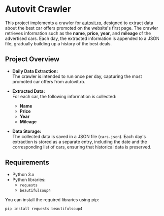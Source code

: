 # Autovit Crawler

This project implements a crawler for [autovit.ro](https://www.autovit.ro/), designed to extract data about the best car offers promoted on the website's first page. The crawler retrieves information such as the **name**, **price**, **year**, and **mileage** of the advertised cars. Each day, the extracted information is appended to a JSON file, gradually building up a history of the best deals.

## Project Overview

- **Daily Data Extraction:**  
  The crawler is intended to run once per day, capturing the most promoted car offers from autovit.ro.

- **Extracted Data:**  
  For each car, the following information is collected:
  - **Name**
  - **Price**
  - **Year**
  - **Mileage**

- **Data Storage:**  
  The collected data is saved in a JSON file (`cars.json`). Each day's extraction is stored as a separate entry, including the date and the corresponding list of cars, ensuring that historical data is preserved.

## Requirements

- Python 3.x
- Python libraries:
  - `requests`
  - `beautifulsoup4`
  
You can install the required libraries using pip:

```bash
pip install requests beautifulsoup4
